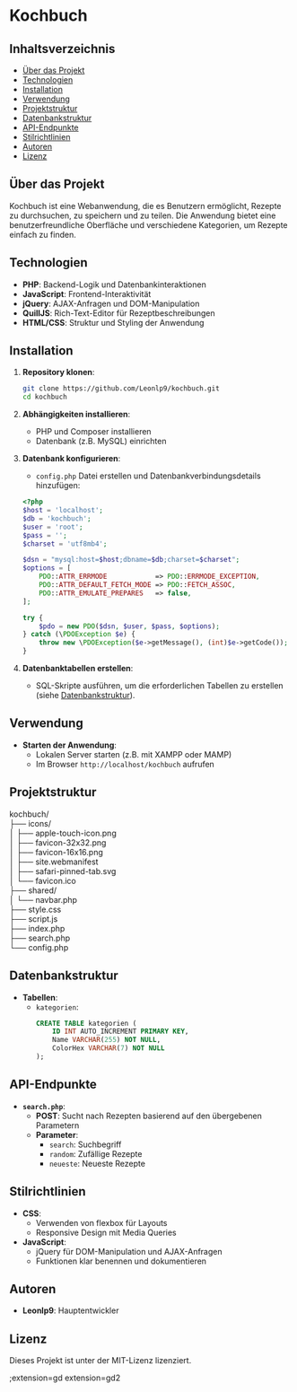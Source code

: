 # Kochbuch

## Inhaltsverzeichnis
- [Über das Projekt](#über-das-projekt)
- [Technologien](#technologien)
- [Installation](#installation)
- [Verwendung](#verwendung)
- [Projektstruktur](#projektstruktur)
- [Datenbankstruktur](#datenbankstruktur)
- [API-Endpunkte](#api-endpunkte)
- [Stilrichtlinien](#stilrichtlinien)
- [Autoren](#autoren)
- [Lizenz](#lizenz)

## Über das Projekt
Kochbuch ist eine Webanwendung, die es Benutzern ermöglicht, Rezepte zu durchsuchen, zu speichern und zu teilen. Die Anwendung bietet eine benutzerfreundliche Oberfläche und verschiedene Kategorien, um Rezepte einfach zu finden.

## Technologien
- **PHP**: Backend-Logik und Datenbankinteraktionen
- **JavaScript**: Frontend-Interaktivität
- **jQuery**: AJAX-Anfragen und DOM-Manipulation
- **QuillJS**: Rich-Text-Editor für Rezeptbeschreibungen
- **HTML/CSS**: Struktur und Styling der Anwendung

## Installation
1. **Repository klonen**:
    ```bash
    git clone https://github.com/Leonlp9/kochbuch.git
    cd kochbuch
    ```

2. **Abhängigkeiten installieren**:
    - PHP und Composer installieren
    - Datenbank (z.B. MySQL) einrichten

3. **Datenbank konfigurieren**:
    - `config.php` Datei erstellen und Datenbankverbindungsdetails hinzufügen:
    ```php
    <?php
    $host = 'localhost';
    $db = 'kochbuch';
    $user = 'root';
    $pass = '';
    $charset = 'utf8mb4';

    $dsn = "mysql:host=$host;dbname=$db;charset=$charset";
    $options = [
        PDO::ATTR_ERRMODE            => PDO::ERRMODE_EXCEPTION,
        PDO::ATTR_DEFAULT_FETCH_MODE => PDO::FETCH_ASSOC,
        PDO::ATTR_EMULATE_PREPARES   => false,
    ];

    try {
        $pdo = new PDO($dsn, $user, $pass, $options);
    } catch (\PDOException $e) {
        throw new \PDOException($e->getMessage(), (int)$e->getCode());
    }
    ```

4. **Datenbanktabellen erstellen**:
    - SQL-Skripte ausführen, um die erforderlichen Tabellen zu erstellen (siehe [Datenbankstruktur](#datenbankstruktur)).

## Verwendung
- **Starten der Anwendung**:
    - Lokalen Server starten (z.B. mit XAMPP oder MAMP)
    - Im Browser `http://localhost/kochbuch` aufrufen

## Projektstruktur
kochbuch/<br>
├── icons/<br>
│ ├── apple-touch-icon.png<br>
│ ├── favicon-32x32.png<br>
│ ├── favicon-16x16.png<br>
│ ├── site.webmanifest<br>
│ ├── safari-pinned-tab.svg<br>
│ └── favicon.ico <br>
├── shared/<br>
│ └── navbar.php<br>
├── style.css<br>
├── script.js<br>
├── index.php<br>
├── search.php<br>
└── config.php

## Datenbankstruktur
- **Tabellen**:
    - `kategorien`:
        ```sql
        CREATE TABLE kategorien (
            ID INT AUTO_INCREMENT PRIMARY KEY,
            Name VARCHAR(255) NOT NULL,
            ColorHex VARCHAR(7) NOT NULL
        );
        ```

## API-Endpunkte
- **`search.php`**:
    - **POST**: Sucht nach Rezepten basierend auf den übergebenen Parametern
    - **Parameter**:
        - `search`: Suchbegriff
        - `random`: Zufällige Rezepte
        - `neueste`: Neueste Rezepte

## Stilrichtlinien
- **CSS**:
    - Verwenden von flexbox für Layouts
    - Responsive Design mit Media Queries
- **JavaScript**:
    - jQuery für DOM-Manipulation und AJAX-Anfragen
    - Funktionen klar benennen und dokumentieren

## Autoren
- **Leonlp9**: Hauptentwickler

## Lizenz
Dieses Projekt ist unter der MIT-Lizenz lizenziert.

;extension=gd
extension=gd2